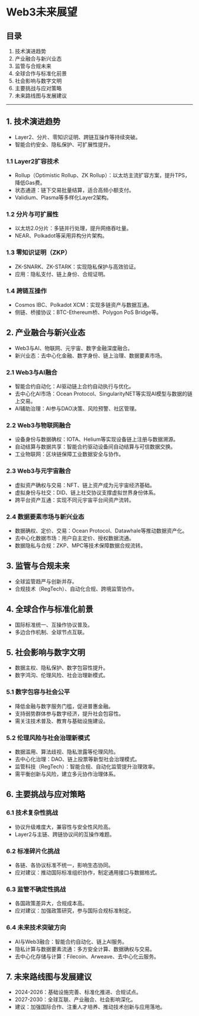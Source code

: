 # Web3未来展望

## 目录

1. 技术演进趋势
2. 产业融合与新兴业态
3. 监管与合规未来
4. 全球合作与标准化前景
5. 社会影响与数字文明
6. 主要挑战与应对策略
7. 未来路线图与发展建议

---

## 1. 技术演进趋势

- Layer2、分片、零知识证明、跨链互操作等持续突破。
- 智能合约安全、隐私保护、可扩展性提升。

### 1.1 Layer2扩容技术

- Rollup（Optimistic Rollup、ZK Rollup）：以太坊主流扩容方案，提升TPS，降低Gas费。
- 状态通道：链下交易批量结算，适合高频小额支付。
- Validium、Plasma等多样化Layer2架构。

### 1.2 分片与可扩展性

- 以太坊2.0分片：多链并行处理，提升网络吞吐量。
- NEAR、Polkadot等采用异构分片架构。

### 1.3 零知识证明（ZKP）

- ZK-SNARK、ZK-STARK：实现隐私保护与高效验证。
- 应用：隐私支付、链上身份、合规证明。

### 1.4 跨链互操作

- Cosmos IBC、Polkadot XCM：实现多链资产与数据互通。
- 侧链、桥接协议：BTC-Ethereum桥、Polygon PoS Bridge等。

## 2. 产业融合与新兴业态

- Web3与AI、物联网、元宇宙、数字金融深度融合。
- 新兴业态：去中心化金融、数字身份、链上治理、数据要素市场。

### 2.1 Web3与AI融合

- 智能合约自动化：AI驱动链上合约自动执行与优化。
- 去中心化AI市场：Ocean Protocol、SingularityNET等实现AI模型与数据的链上交易。
- AI辅助治理：AI参与DAO决策、风险预警、社区管理。

### 2.2 Web3与物联网融合

- 设备身份与数据确权：IOTA、Helium等实现设备链上注册与数据溯源。
- 自动结算与数据共享：智能合约驱动设备间自动结算与可信数据交换。
- 工业物联网：区块链保障工业数据安全与协作。

### 2.3 Web3与元宇宙融合

- 虚拟资产确权与交易：NFT、链上资产成为元宇宙经济基础。
- 虚拟身份与社交：DID、链上社交协议支撑虚拟世界身份体系。
- 跨平台资产互通：实现不同元宇宙平台间资产流转。

### 2.4 数据要素市场与新兴业态

- 数据确权、定价、交易：Ocean Protocol、Datawhale等推动数据资产化。
- 去中心化数据市场：用户自主定价、授权数据流通。
- 数据隐私与合规：ZKP、MPC等技术保障数据合规流转。

## 3. 监管与合规未来

- 全球监管趋严与创新并存。
- 合规技术（RegTech）、自动化合规、跨境监管协作。

## 4. 全球合作与标准化前景

- 国际标准统一、互操作协议普及。
- 多边合作机制、全球节点互联。

## 5. 社会影响与数字文明

- 数据主权、隐私保护、数字包容性提升。
- 数字鸿沟、伦理风险、社会治理新模式。

### 5.1 数字包容与社会公平

- 降低金融与数字服务门槛，促进普惠金融。
- 支持弱势群体参与数字经济，提升社会包容性。
- 需关注技术普及、教育与基础设施建设。

### 5.2 伦理风险与社会治理新模式

- 数据滥用、算法歧视、隐私泄露等伦理风险。
- 去中心化治理：DAO、链上投票等新型社会治理模式。
- 监管科技（RegTech）：智能合规、自动化监管提升治理效率。
- 需平衡创新与风险，建立多元协作治理体系。

## 6. 主要挑战与应对策略

### 6.1 技术复杂性挑战

- 协议升级难度大，兼容性与安全性风险高。
- Layer2与主链、跨链协议间的互操作难题。

### 6.2 标准碎片化挑战

- 各链、各协议标准不统一，影响生态协同。
- 应对建议：推动国际标准组织协作，制定通用接口与数据格式。

### 6.3 监管不确定性挑战

- 各国政策差异大，合规成本高。
- 应对建议：加强政策研究，参与国际合规标准制定。

### 6.4 未来技术突破方向

- AI与Web3融合：智能合约自动化、链上AI服务。
- 隐私计算与数据要素流通：多方安全计算、数据确权与交易。
- 去中心化存储与计算：Filecoin、Arweave、去中心化云服务。

## 7. 未来路线图与发展建议

- 2024-2026：基础设施完善、标准化推进、合规试点。
- 2027-2030：全球互联、产业融合、社会影响深化。
- 建议：加强国际合作、注重人才培养、推动技术创新与应用落地。
